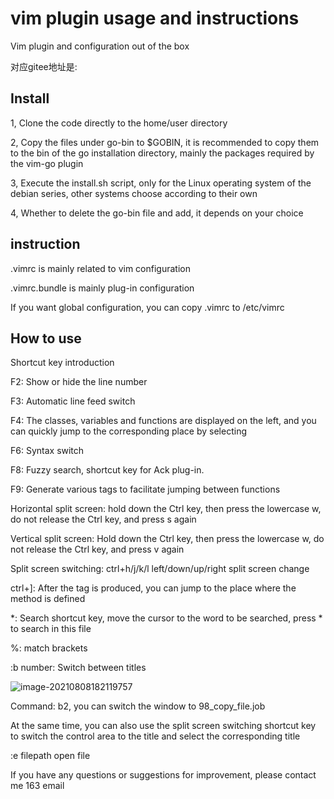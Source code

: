 # vim plugin usage and instructions

Vim plugin and configuration out of the box

对应gitee地址是:

## Install

1, Clone the code directly to the home/user directory

2, Copy the files under go-bin to $GOBIN, it is recommended to copy them to the bin of the go installation directory, mainly the packages required by the vim-go plugin

3, Execute the install.sh script, only for the Linux operating system of the debian series, other systems choose according to their own

4, Whether to delete the go-bin file and add, it depends on your choice

## instruction

.vimrc is mainly related to vim configuration

.vimrc.bundle is mainly plug-in configuration

If you want global configuration, you can copy .vimrc to /etc/vimrc

## How to use

Shortcut key introduction

F2: Show or hide the line number

F3: Automatic line feed switch

F4: The classes, variables and functions are displayed on the left, and you can quickly jump to the corresponding place by selecting

F6: Syntax switch

F8: Fuzzy search, shortcut key for Ack plug-in.

F9: Generate various tags to facilitate jumping between functions

Horizontal split screen: hold down the Ctrl key, then press the lowercase w, do not release the Ctrl key, and press s again

Vertical split screen: Hold down the Ctrl key, then press the lowercase w, do not release the Ctrl key, and press v again

Split screen switching: ctrl+h/j/k/l left/down/up/right split screen change

ctrl+]: After the tag is produced, you can jump to the place where the method is defined

*: Search shortcut key, move the cursor to the word to be searched, press * to search in this file

%: match brackets

:b number:   Switch between titles

![image-20210808182119757](/home/legend/.config/Typora/typora-user-images/image-20210808182119757.png)

Command: b2, you can switch the window to 98_copy_file.job

At the same time, you can also use the split screen switching shortcut key to switch the control area to the title and select the corresponding title

:e filepath open file

If you have any questions or suggestions for improvement, please contact me 163 email